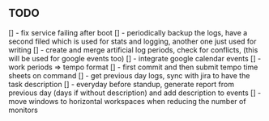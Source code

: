 ## TODO

[] - fix service failing after boot
[] - periodically backup the logs, have a second filed which is used for stats and logging, another one just used for writing
[] - create and merge artificial log periods, check for conflicts, (this will be used for google events too)
[] - integrate google calendar events
[] - work periods => tempo format
[] - first commit and then submit tempo time sheets on command
[] - get previous day logs, sync with jira to have the task description
[] - everyday before standup, generate report from previous day (days if without description) and add description to events
[] - move windows to horizontal workspaces when reducing the number of monitors
